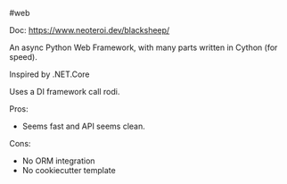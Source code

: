 #web 

Doc: https://www.neoteroi.dev/blacksheep/

An async  Python Web Framework, with many parts written in Cython (for speed).

Inspired by .NET.Core

Uses a DI framework call rodi.

Pros:
- Seems fast and API seems clean.

Cons:
- No ORM integration
- No cookiecutter template

<!-- Keywords -->

<!-- /Keywords -->
